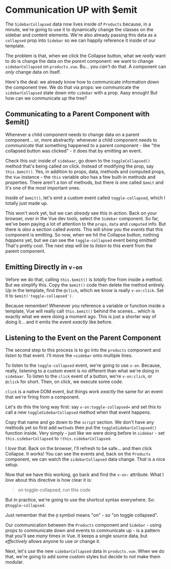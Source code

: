 # Communication UP with $emit

The `SidebarCollapsed` data now lives inside of `Products` because, in a minute,
we're going to use it to dynamically change the classes on the sidebar and content
elements. We're also already passing this data as a `collapsed` prop into `Sidebar`
so we can happily reference it inside of our template.

The problem is that, when we click the Collapse button, what we *really* want to
do is change the data on the *parent* component: we want to change `sidebarCollapsed`
on `products.vue`. Bu... you *can't* do that. A component can *only* change data
on itself.

Here's the deal: we already know how to communicate information *down* the
component tree. We do that via props: we communicate the `sidebarCollapsed` state
down into `sidebar` with a prop. Aasy enough! But how can we communicate *up*
the tree?

## Communicating to a Parent Component with $emit()

Whenever a child component needs to change data on a parent component... or, more
abstractly: whenever a child component needs to *communicate* that something
happened to a parent component - like "the collapsed button was clicked" - it
does that by emitting an event.

Check this out: inside of `sidebaar`, go down to the `toggleCollapsed()`
method that's being called on click. Instead of modifying the prop, say
`this.$emit()`. Yes, in addition to props, data, methods and computed props,
the `Vue` instance - the `this` variable *also* has a few built-in methods
and properties. There aren't a *ton* of methods, but there *is* one called `$emit`
and it's one of the *most* important ones.

Inside of `$emit()`, let's emit a custom event called `toggle-collapsed`, which
I totally just made up.

This won't work yet, but we can *already* see this in action. Back on your browser,
over in the Vue dev tools, select the `Sidebar` component. So far, we've been
paying a lot of attention to the `props`, `data` and `computed` info. But there
is *also* a section called *events*. This will show you the *events* that this
component is emitting. So now, when we hit the Collapse button, nothing *happens*
yet, but we can see the `toggle-collapsed` event being emitted! That's pretty cool.
The next step will be to *listen* to this event from the parent component.

## Emitting Directly in `v-on`

Vefore we do that, calling `this.$emit()` is *totally* fine from inside a method.
But we simplify this. Copy the `$emit()` code then delete the method entirely.
Up in the template, find the `@click`, which we know is really `v-on:click`.
Set it to `$emit('toggle-collapsed')`.

Because remember! Whenever you reference a variable or function inside a template,
Vue will really call `this.$emit()` behind the scenes... which is exactly what
we were doing a moment ago. This is just a shorter way of doing it... and it
emits the event *exactly* like before.

## Listening to the Event on the Parent Component

The second step to this process is to go into the `products` component and *listen*
to that event. I'll move the `<sidebar` onto multiple lines.

To listen to the `toggle-collapsed` event, we're going to use `v-on`. Because,
really, listening to a custom event is *no* different than what we're doing
in `sidebaar`. To listen to the `click` event of a button, we're `v-on:click`,
or `@click` for short. Then, on click, we execute some code.

`click` is a native DOM event, but things work *exactly* the same for an event
that we're firing from a component.

Let's do this the long way first: say `v-on:toggle-collapsed=` and set this to
call a new `toggleSidebarCollapsed` method when that event happens.

Copy that name and go down to the `script` section. We don't have any methods yet
so first add `methods` then put the `toggleSidebarCollapsed()` function inside.
Very simply - just like we were doing before in `sidebar` - set
`this.sidebarCollapsed` to `!this.sidebarCollapsed`.

I *love* that. Back on the browser, I'll refresh to be safe... and then click
Collapse. It works! You can see the events and, back on the `Products` component,
we can watch the `sidebarCollapsed` data change. *That* is a nice setup.

Now that we have this working, go back and find the `v-on:` attribute. What I
*love* about this directive is how clear it is:

> on toggle-collapsed, run this code

But in practice, we're going to use the shortcut syntax everywhere. So:
`@toggle-collapsed`.

Just remember that the `@` symbol means "on" - so "on toggle collapsed".

Our communication between the `Products` component and `Sidebar` - using props
to communicate down and events to communicate up - is a pattern that you'll see
*many* times in Vue. It keeps a single source data, but *effectively* allows anyone
to use *or* change it.

Next, let's *use* the new `sidebarCollapsed` data in `products.vue`. When we do
that, we're going to add some custom styles but decide to *not* make them modular.
